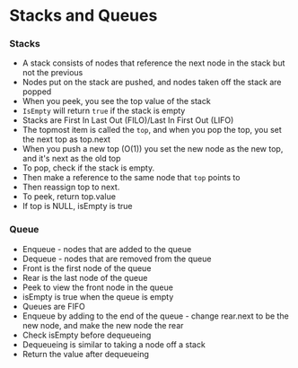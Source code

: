 # Stacks and Queues
### Stacks
* A stack consists of nodes that reference the next node in the stack but not the previous
* Nodes put on the stack are pushed, and nodes taken off the stack are popped
* When you peek, you see the top value of the stack
* `IsEmpty` will return `true` if the stack is empty
* Stacks are First In Last Out (FILO)/Last In First Out (LIFO)
* The topmost item is called the `top`, and when you pop the top, you set the next top as top.next
* When you push a new top (O(1)) you set the new node as the new top, and it's next as the old top
* To pop, check if the stack is empty.
* Then make a reference to the same node that `top` points to
* Then reassign top to next.
* To peek, return top.value
* If top is NULL, isEmpty is true

### Queue
* Enqueue - nodes that are added to the queue
* Dequeue - nodes that are removed from the queue
* Front is the first node of the queue
* Rear is the last node of the queue
* Peek to view the front node in the queue
* isEmpty is true when the queue is empty
* Queues are FIFO
* Enqueue by adding to the end of the queue - change rear.next to be the new node, and make the new node the rear
* Check isEmpty before dequeueing
* Dequeueing is similar to taking a node off a stack
* Return the value after dequeueing

